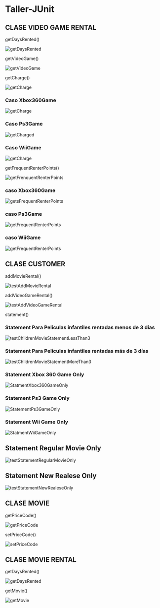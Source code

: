 # Taller-JUnit

## CLASE VIDEO GAME RENTAL

getDaysRented()

  ![getDaysRented](https://user-images.githubusercontent.com/69166962/131029871-1b158f5f-8683-4e99-87aa-fb2076bb63c9.PNG)
  


getVideoGame()

  ![getVideoGame](https://user-images.githubusercontent.com/69166962/131030215-31cec614-5fb2-4218-b512-5f24d921f0b7.PNG)
  
  

getCharge()

  ![getCharge](https://user-images.githubusercontent.com/69166962/131030343-e9ad67f5-9d33-4115-bbcd-c90977574bcf.PNG)
  
 ### Caso Xbox360Game
    
   ![getCharge](https://user-images.githubusercontent.com/69166962/131030475-942466f0-3f32-4558-8957-ad943481f610.PNG)
    
 ### Caso Ps3Game
    
   ![getCharged](https://user-images.githubusercontent.com/69166962/131030562-fca213b0-e433-4b3b-ab73-6ac9230609f5.PNG)

 ### Caso WiiGame
  
   ![getCharge](https://user-images.githubusercontent.com/69166962/131030638-788b0391-7b9e-4617-ad4b-779feb626ed6.PNG)



getFrequentRenterPoints()

  ![getFrenquentRenterPoints](https://user-images.githubusercontent.com/69166962/131030397-790faa14-2aea-42a6-9377-9ef28ce21991.PNG)
  
 ### caso Xbox360Game
  
   ![getsFrequentRenterPoints](https://user-images.githubusercontent.com/69166962/131030978-e2ebb43f-332e-41b9-8803-b734ec6c185a.PNG)
   
 ### caso Ps3Game
   
   ![getFrequentRenterPoints](https://user-images.githubusercontent.com/69166962/131031039-a79c0ab6-25f0-404b-83e6-d3133e112be5.PNG)
   
 ### caso WiiGame
  
   ![getFrequentRenterPoints](https://user-images.githubusercontent.com/69166962/131031130-1274b4b7-aafa-41fe-af63-9112e1983f59.PNG)




## CLASE CUSTOMER

addMovieRental()

  ![testAddMovieRental](https://user-images.githubusercontent.com/69166962/131063018-339695e7-3994-44dc-a8f1-3a35bf27d764.PNG)


addVideoGameRental()

  ![testAddVideoGameRental](https://user-images.githubusercontent.com/69166962/131063026-f1b8c23c-ae0e-4194-84a8-410a1b8cc73f.PNG)


statement() 

### Statement Para Películas infantiles rentadas menos de 3 días

  ![testChildrenMovieStatementLessThan3](https://user-images.githubusercontent.com/69166962/131063152-3d000e37-6a7f-4c10-a7f2-27235599cd14.PNG)

### Statement Para Películas infantiles rentadas más de 3 días

  ![testChildrenMovieStatementMoreThan3](https://user-images.githubusercontent.com/69166962/131063173-f3b8247c-985f-424a-b297-cdaddbccb2b3.PNG)

### Statement Xbox 360 Game Only

  ![StatmentXbox360GameOnly](https://user-images.githubusercontent.com/69166962/131031245-384670c7-480b-418f-aaf6-ae4a9f81d53e.PNG)

### Statement Ps3 Game Only

  ![StatementPs3GameOnly](https://user-images.githubusercontent.com/69166962/131031288-7b0a79ee-00e5-45c5-b3bc-c42d7381e856.PNG)

### Statement Wii Game Only

  ![StatmentWiiGameOnly](https://user-images.githubusercontent.com/69166962/131031339-1b540817-dcc9-4121-b8ff-90b432a0da20.PNG)
  
## Statement Regular Movie Only
  
  ![testStatementRegularMovieOnly](https://user-images.githubusercontent.com/69166962/131063421-b4a930cb-bfe9-46ca-baf3-771e07392082.PNG)

## Statement New Realese Only

  ![testStatementNewRealeseOnly](https://user-images.githubusercontent.com/69166962/131063688-6978e3ca-c934-4844-8523-6a2dc00aafee.PNG)
  
  


## CLASE MOVIE

getPriceCode()

  ![getPriceCode](https://user-images.githubusercontent.com/69166962/131067995-f3b4614f-e83a-4a86-8a21-c1a6b6dc2cab.PNG)

setPriceCode()

  ![setPriceCode](https://user-images.githubusercontent.com/69166962/131068010-37c4ee33-c4c4-4ce1-8c7a-27a2ec6d3675.PNG)



## CLASE MOVIE RENTAL

getDaysRented()

  ![getDaysRented](https://user-images.githubusercontent.com/69166962/131069655-aabc7e1e-79c8-4e9a-a58c-85d4c548467c.PNG)

getMovie()

  ![getMovie](https://user-images.githubusercontent.com/69166962/131069672-04eb9aaa-5517-438b-a28f-7c2c194109f6.PNG)


